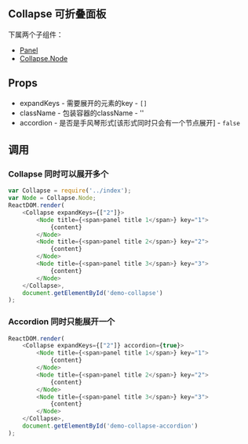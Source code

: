 ## Collapse 可折叠面板
下属两个子组件：
+ [Panel](./Panel.html)
+ [Collapse.Node](./Node.html)

## Props
+ expandKeys - 需要展开的元素的key - `[]`
+ className - 包装容器的className - ''
+ accordion - 是否是手风琴形式[该形式同时只会有一个节点展开] - `false`

## 调用
### Collapse 同时可以展开多个
```JavaScript
var Collapse = require('../index');
var Node = Collapse.Node;
ReactDOM.render(
    <Collapse expandKeys={["2"]}>
        <Node title={<span>panel title 1</span>} key="1">
            {content}
        </Node>
        <Node title={<span>panel title 2</span>} key="2">
            {content}
        </Node>
        <Node title={<span>panel title 3</span>} key="3">
            {content}
        </Node>
    </Collapse>,
    document.getElementById('demo-collapse')
);
```

### Accordion 同时只能展开一个
```JavaScript
ReactDOM.render(
    <Collapse expandKeys={["2"]} accordion={true}>
        <Node title={<span>panel title 1</span>} key="1">
            {content}
        </Node>
        <Node title={<span>panel title 2</span>} key="2">
            {content}
        </Node>
        <Node title={<span>panel title 3</span>} key="3">
            {content}
        </Node>
    </Collapse>,
    document.getElementById('demo-collapse-accordion')
);
```
